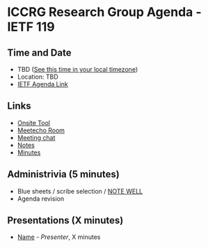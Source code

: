 # ICCRG Research Group Agenda - IETF 119

## Time and Date

* TBD ([See this time in your local timezone]())
* Location: TBD
* [IETF Agenda Link](https://datatracker.ietf.org/meeting/119/agenda/?show=iccrg)

## Links

* [Onsite Tool](https://meetings.conf.meetecho.com/onsite119/?group=iccrg&short=iccrg&item=1)
* [Meetecho Room](https://meetings.conf.meetecho.com/ietf119/?group=iccrg&short=iccrg&item=1)
* [Meeting chat](https://zulip.ietf.org/#narrow/stream/iccrg)
* [Notes](https://notes.ietf.org/notes-ietf-119-iccrg) 
* [Minutes](https://datatracker.ietf.org/doc/minutes-119-iccrg/)

## Administrivia (5 minutes)

* Blue sheets / scribe selection / [NOTE WELL](https://www.irtf.org/policies/irtf-note-well-2021-05.pdf) 
* Agenda revision

## Presentations (X minutes)

- [Name](https://datatracker.ietf.org/doc/url) - _Presenter_, X minutes
